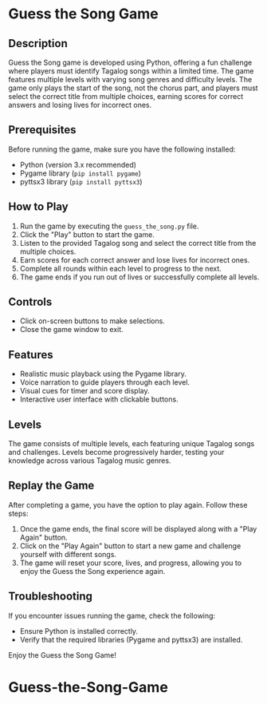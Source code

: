 # Guess the Song Game

## Description
Guess the Song game is developed using Python, offering a fun challenge where players must identify Tagalog songs within a limited time. The game features multiple levels with varying song genres and difficulty levels. The game only plays the start of the song, not the chorus part, and players must select the correct title from multiple choices, earning scores for correct answers and losing lives for incorrect ones.

## Prerequisites
Before running the game, make sure you have the following installed:
- Python (version 3.x recommended)
- Pygame library (`pip install pygame`)
- pyttsx3 library (`pip install pyttsx3`)

## How to Play
1. Run the game by executing the `guess_the_song.py` file.
2. Click the "Play" button to start the game.
3. Listen to the provided Tagalog song and select the correct title from the multiple choices.
4. Earn scores for each correct answer and lose lives for incorrect ones.
5. Complete all rounds within each level to progress to the next.
6. The game ends if you run out of lives or successfully complete all levels.

## Controls
- Click on-screen buttons to make selections.
- Close the game window to exit.

## Features
- Realistic music playback using the Pygame library.
- Voice narration to guide players through each level.
- Visual cues for timer and score display.
- Interactive user interface with clickable buttons.

## Levels
The game consists of multiple levels, each featuring unique Tagalog songs and challenges. Levels become progressively harder, testing your knowledge across various Tagalog music genres.

## Replay the Game
After completing a game, you have the option to play again. Follow these steps:

1. Once the game ends, the final score will be displayed along with a "Play Again" button.
2. Click on the "Play Again" button to start a new game and challenge yourself with different songs.
3. The game will reset your score, lives, and progress, allowing you to enjoy the Guess the Song experience again.

## Troubleshooting
If you encounter issues running the game, check the following:
- Ensure Python is installed correctly.
- Verify that the required libraries (Pygame and pyttsx3) are installed.

Enjoy the Guess the Song Game!
# Guess-the-Song-Game
